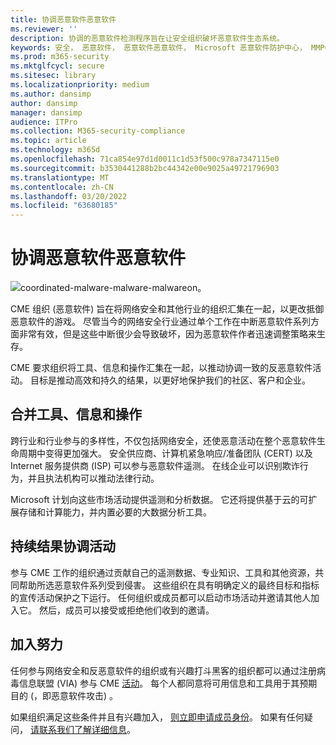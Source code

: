 ```yaml
---
title: 协调恶意软件恶意软件
ms.reviewer: ''
description: 协调的恶意软件检测程序旨在让安全组织破坏恶意软件生态系统。
keywords: 安全， 恶意软件， 恶意软件恶意软件， Microsoft 恶意软件防护中心， MMPC
ms.prod: m365-security
ms.mktglfcycl: secure
ms.sitesec: library
ms.localizationpriority: medium
ms.author: dansimp
author: dansimp
manager: dansimp
audience: ITPro
ms.collection: M365-security-compliance
ms.topic: article
ms.technology: m365d
ms.openlocfilehash: 71ca854e97d1d0011c1d53f500c978a7347115e0
ms.sourcegitcommit: b3530441288b2bc44342e00e9025a49721796903
ms.translationtype: MT
ms.contentlocale: zh-CN
ms.lasthandoff: 03/20/2022
ms.locfileid: "63680185"
---
```

# <a name="coordinated-malware-eradication"></a>协调恶意软件恶意软件

![coordinated-malware-malware-malwareon。](../../media/security-intelligence-images/coordinated-malware.png)

CME 组织 (恶意软件) 旨在将网络安全和其他行业的组织汇集在一起，以更改抵御恶意软件的游戏。 尽管当今的网络安全行业通过单个工作在中断恶意软件系列方面非常有效，但是这些中断很少会导致破坏，因为恶意软件作者迅速调整策略来生存。

CME 要求组织将工具、信息和操作汇集在一起，以推动协调一致的反恶意软件活动。 目标是推动高效和持久的结果，以更好地保护我们的社区、客户和企业。

## <a name="combining-our-tools-information-and-actions"></a>合并工具、信息和操作

跨行业和行业参与的多样性，不仅包括网络安全，还使恶意活动在整个恶意软件生命周期中变得更加强大。 安全供应商、计算机紧急响应/准备团队 (CERT) 以及 Internet 服务提供商 (ISP) 可以参与恶意软件遥测。 在线企业可以识别欺诈行为，并且执法机构可以推动法律行动。

Microsoft 计划向这些市场活动提供遥测和分析数据。 它还将提供基于云的可扩展存储和计算能力，并内置必要的大数据分析工具。

## <a name="coordinated-campaigns-for-lasting-results"></a>持续结果协调活动

参与 CME 工作的组织通过贡献自己的遥测数据、专业知识、工具和其他资源，共同帮助所选恶意软件系列受到侵害。 这些组织在具有明确定义的最终目标和指标的宣传活动保护之下运行。 任何组织或成员都可以启动市场活动并邀请其他人加入它。 然后，成员可以接受或拒绝他们收到的邀请。

## <a name="join-the-effort"></a>加入努力

任何参与网络安全和反恶意软件的组织或有兴趣打斗黑客的组织都可以通过注册病毒信息联盟 (VIA) 参与 CME [活动](virus-information-alliance-criteria.md)。 每个人都同意将可用信息和工具用于其预期目的 (，即恶意软件攻击) 。

如果组织满足这些条件并且有兴趣加入， [则立即申请成员身份](https://www.microsoft.com/wdsi/alliances/apply-alliance-membership)。 如果有任何疑问， [请联系我们了解详细信息](https://www.microsoft.com/wdsi/alliances/collaboration-inquiry)。
